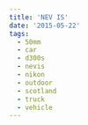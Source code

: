 ```yaml
---
title: 'NEV IS'
date: '2015-05-22'
tags:
  - 50mm
  - car
  - d300s
  - nevis
  - nikon
  - outdoor
  - scotland
  - truck
  - vehicle
---
```

